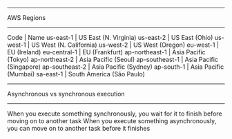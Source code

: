 ***********
AWS Regions
***********

Code           | Name
us-east-1      | US East (N. Virginia)
us-east-2      | US East (Ohio)
us-west-1      | US West (N. California)
us-west-2      | US West (Oregon)
eu-west-1      | EU (Ireland)
eu-central-1   | EU (Frankfurt)
ap-northeast-1 | Asia Pacific (Tokyo)
ap-northeast-2 | Asia Pacific (Seoul)
ap-southeast-1 | Asia Pacific (Singapore)
ap-southeast-2 | Asia Pacific (Sydney)
ap-south-1     | Asia Pacific (Mumbai)
sa-east-1      | South America (São Paulo)

*************************************
Asynchronous vs synchronous execution
*************************************
When you execute something synchronously, you wait for it to finish before moving on to another task
When you execute something asynchronously, you can move on to another task before it finishes
